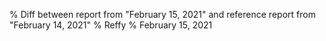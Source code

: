 % Diff between report from "February 15, 2021" and reference report from "February 14, 2021"
% Reffy
% February 15, 2021

